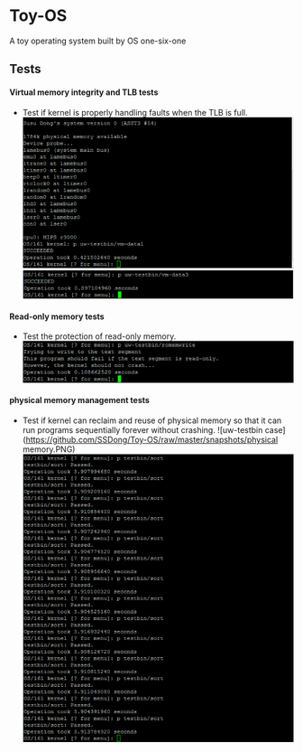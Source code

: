 Toy-OS
======

A toy operating system built by OS one-six-one

**Tests**
------------------------

#### Virtual memory integrity and TLB tests
* Test if kernel is properly handling faults when the TLB is full.
![uw-testbin case](https://github.com/SSDong/Toy-OS/raw/master/snapshots/vm-data1.PNG)
![uw-testbin case](https://github.com/SSDong/Toy-OS/raw/master/snapshots/vm-data3.PNG)

#### Read-only memory tests
* Test the protection of read-only memory.
![uw-testbin case](https://github.com/SSDong/Toy-OS/raw/master/snapshots/romemwrite.PNG)

#### physical memory management tests
* Test if kernel can reclaim and reuse of physical memory so that it can run programs sequentially forever without crashing. 
![uw-testbin case](https://github.com/SSDong/Toy-OS/raw/master/snapshots/physical memory.PNG)
![uw-testbin case](https://github.com/SSDong/Toy-OS/raw/master/snapshots/sort.PNG)




